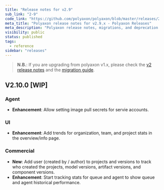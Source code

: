 ```yaml
---
title: "Release notes for v2.9"
sub_link: "2-9"
code_link: "https://github.com/polyaxon/polyaxon/blob/master/releases/2-9.md"
meta_title: "Polyaxon release notes for v2.9.x - Polyaxon Releases"
meta_description: "Polyaxon release notes, migrations, and deprecation notes for v2.9.x."
visibility: public
status: published
tags:
  - reference
sidebar: "releases"
---
```


> **N.B.**: If you are upgrading from polyaxon v1.x, please check the [v2 release notes](/docs/releases/2-0/) and the [migration guide](/docs/resources/migration/#migration-from-v1x-to-v2y).

## V2.10.0 [WIP]

### Agent

 * **Enhancement**: Allow setting image pull secrets for servie accounts.

### UI

 * **Enhancement**: Add trends for organization, team, and project stats in the overview/info page.

### Commercial

 * **New**: Add user (created by / author) to projects and versions to track who created the projects, model versions, artifact versions, and component versions.
 * **Enhancement**: Start tracking stats for queue and agent to show queue and agent historical performance.
